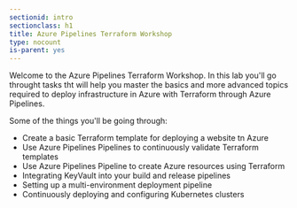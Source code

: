 ```yaml
---
sectionid: intro
sectionclass: h1
title: Azure Pipelines Terraform Workshop
type: nocount
is-parent: yes
---
```


Welcome to the Azure Pipelines Terraform Workshop.  In this lab you'll go throught tasks tht will help you master the basics and more advanced topics required to deploy infrastructure in Azure with Terraform through Azure Pipelines.

Some of the things you'll be going through:

- Create a basic Terraform template for deploying a website tn Azure
- Use Azure Pipelines Pipelines to continuously validate Terraform templates
- Use Azure Pipelines Pipeline to create Azure resources using Terraform
- Integrating KeyVault into your build and release pipelines
- Setting up a multi-environment deployment pipeline
- Continuously deploying and configuring Kubernetes clusters
